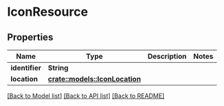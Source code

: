 # IconResource

## Properties

Name | Type | Description | Notes
------------ | ------------- | ------------- | -------------
**identifier** | **String** |  | 
**location** | [**crate::models::IconLocation**](IconLocation.md) |  | 

[[Back to Model list]](../README.md#documentation-for-models) [[Back to API list]](../README.md#documentation-for-api-endpoints) [[Back to README]](../README.md)


